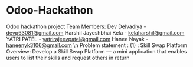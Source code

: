 # Odoo-Hackathon
Odoo hackathon project
Team Members:
Dev Delvadiya - devp63081@gmail.com
Harshil Jayeshbhai Kela - kelaharshil@gmail.com
YATRI PATEL - yatrirajeevpatel@gmail.com
Hanee Nayak - haneenyk3106@gmail.com
\n 
Problem statement : (1) : Skill Swap Platform 
Overview: 
Develop a Skill Swap Platform — a mini application that enables users to list their skills and 
request others in return 

